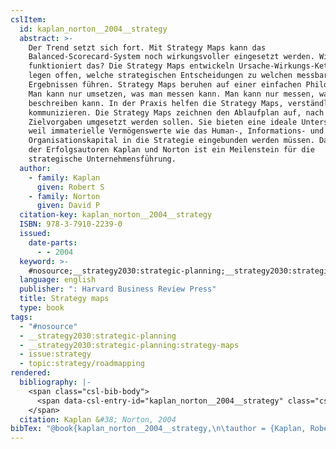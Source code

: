```yaml
---
cslItem:
  id: kaplan_norton__2004__strategy
  abstract: >-
    Der Trend setzt sich fort. Mit Strategy Maps kann das
    Balanced-Scorecard-System noch wirkungsvoller eingesetzt werden. Wie
    funktioniert das? Die Strategy Maps entwickeln Ursache-Wirkungs-Ketten. Sie
    legen offen, welche strategischen Entscheidungen zu welchen messbaren
    Ergebnissen führen. Strategy Maps beruhen auf einer einfachen Philosophie:
    Man kann nur umsetzen, was man messen kann. Man kann nur messen, was man
    beschreiben kann. In der Praxis helfen die Strategy Maps, verständlich zu
    kommunizieren. Die Strategy Maps zeichnen den Ablaufplan auf, nach dem die
    Zielvorgaben umgesetzt werden sollen. Sie bieten eine ideale Unterstützung,
    weil immaterielle Vermögenswerte wie das Human-, Informations- und
    Organisationskapital in die Strategie eingebunden werden müssen. Das Konzept
    der Erfolgsautoren Kaplan und Norton ist ein Meilenstein für die
    strategische Unternehmensführung.
  author:
    - family: Kaplan
      given: Robert S
    - family: Norton
      given: David P
  citation-key: kaplan_norton__2004__strategy
  ISBN: 978-3-7910-2239-0
  issued:
    date-parts:
      - - 2004
  keyword: >-
    #nosource;__strategy2030:strategic-planning;__strategy2030:strategic-planning:strategy-maps;collection::strategy::roadmapping
  language: english
  publisher: ": Harvard Business Review Press"
  title: Strategy maps
  type: book
tags:
  - "#nosource"
  - __strategy2030:strategic-planning
  - __strategy2030:strategic-planning:strategy-maps
  - issue:strategy
  - topic:strategy/roadmapping
rendered:
  bibliography: |-
    <span class="csl-bib-body">
      <span data-csl-entry-id="kaplan_norton__2004__strategy" class="csl-entry">Kaplan, R. S., &#38; Norton, D. P. 2004. <i>Strategy maps</i>. : Harvard Business Review Press.</span>
    </span>
  citation: Kaplan &#38; Norton, 2004
bibTex: "@book{kaplan_norton__2004__strategy,\n\tauthor = {Kaplan, Robert S and Norton, David P},\n\tyear = {2004},\n\tpublisher = {: Harvard Business Review Press},\n\ttitle = {Strategy maps},\n}\n\n"
---
```


